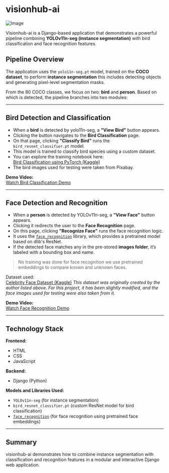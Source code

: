 # visionhub-ai

![Image](https://github.com/user-attachments/assets/e5db962e-8b50-4234-bd06-877beac35a35)

Visionhub-ai is a Django-based application that demonstrates a powerful pipeline combining **YOLOv11n-seg (instance segmentation)** with bird classification and face recognition features.

## Pipeline Overview

The application uses the `yolo11n-seg.pt` model, trained on the **COCO dataset**, to perform **instance segmentation** this includes detecting objects and generating pixel-level segmentation masks.

From the 80 COCO classes, we focus on two: **bird** and **person**. Based on which is detected, the pipeline branches into two modules:

---

## Bird Detection and Classification

- When a **bird** is detected by yolo11n-seg, a **"View Bird"** button appears.
- Clicking the button navigates to the **Bird Classification** page.
- On that page, clicking **"Classify Bird"** runs the `bird_resnet_classifier.pt` model.
- This model is trained to classify bird species using a custom dataset.
- You can explore the training notebook here:  
  [Bird Classification using PyTorch (Kaggle)](https://www.kaggle.com/code/healingsoal25/bird-classification-using-pytorch/notebook)
- The bird images used for testing were taken from Pixabay.

**Demo Video:**  
[Watch Bird Classification Demo](https://github.com/user-attachments/assets/4432c110-424f-4e62-91ab-72e7a789299e)

---

## Face Detection and Recognition

- When a **person** is detected by YOLOv11n-seg, a **"View Face"** button appears.
- Clicking it redirects the user to the **Face Recognition** page.
- On this page, clicking **"Recognize Face"** runs the face recognition logic.
- It uses the [`face_recognition`](https://github.com/ageitgey/face_recognition) library, which provides a pretrained model based on dlib's ResNet.
- If the detected face matches any in the pre-stored **images folder**, it’s labeled with a bounding box and name.

> No training was done for face recognition we use pretrained embeddings to compare known and unknown faces.

Dataset used:  
[Celebrity Face Dataset (Kaggle)](https://www.kaggle.com/datasets/vishesh1412/celebrity-face-image-dataset)
*This dataset was originally created by the author listed above. For this project, it has been slightly modified, and the face images used for testing were also taken from it.*

**Demo Video:**  
[Watch Face Recognition Demo](https://github.com/user-attachments/assets/2a47c3f7-886a-47e6-a902-302546a15a74)

---

## Technology Stack

**Frontend:**  
- HTML  
- CSS  
- JavaScript  

**Backend:**  
- Django (Python)  

**Models and Libraries Used:**  
- `YOLOv11n-seg` (for instance segmentation)  
- `bird_resnet_classifier.pt` (custom ResNet model for bird classification)  
- [`face_recognition`](https://github.com/ageitgey/face_recognition) (for face recognition using pretrained face embeddings)

---

## Summary

visionhub-ai demonstrates how to combine instance segmentation with classification and recognition features in a modular and interactive Django web application.

